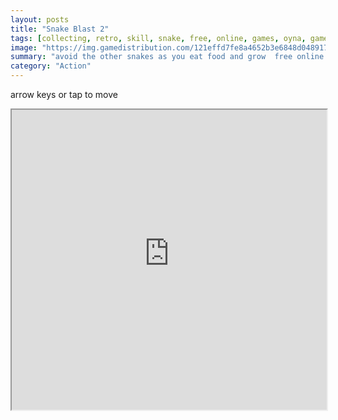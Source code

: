 ```yaml
---
layout: posts
title: "Snake Blast 2"
tags: [collecting, retro, skill, snake, free, online, games, oyna, game, free, games, play, play, games]
image: "https://img.gamedistribution.com/121effd7fe8a4652b3e6848d04891744.jpg"
summary: "avoid the other snakes as you eat food and grow  free online games oyna game free games play play games"
category: "Action"
---
```


arrow keys or tap to move

<iframe width="100%" height="480px;" src="https://html5.gamedistribution.com/121effd7fe8a4652b3e6848d04891744/"></iframe>